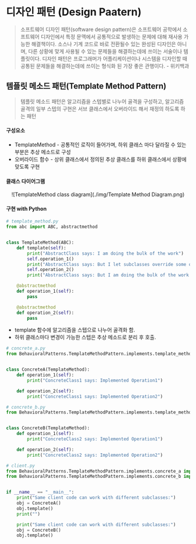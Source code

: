 # 디자인 패턴 (Design Paatern)
> 소프트웨어 디자인 패턴(software design pattern)은 소프트웨어 공학에서 소프트웨어 디자인에서 특정 문맥에서 공통적으로 발생하는 문제에 대해 재사용 가능한 해결책이다. 소스나 기계 코드로 바로 전환될수 있는 완성된 디자인은 아니며, 다른 상황에 맞게 사용될 수 있는 문제들을 해결하는데에 쓰이는 서술이나 템플릿이다. 디자인 패턴은 프로그래머가 어플리케이션이나 시스템을 디자인할 때 공통된 문제들을 해결하는데에 쓰이는 형식화 된 가장 좋은 관행이다. - 위키백과


## 템플릿 메소드 패턴(Template Method Pattern)
> 템플릿 메소드 패턴은 알고리즘을 스텝별로 나누어 골격을 구성하고, 알고리즘 골격의 일부 스텝의 구현은 서브 클래스에서 오버라이드 해서 재정의 하도록 하는 패턴

#### 구성요소
* TemplateMethod - 공통적인 로직이 들어가며, 하위 클래스 마다 달라질 수 있는 부분은 추상 메소드로 구성
* 오버라이드 함수 - 상위 클래스에서 정의된 추상 클래스를 하위 클래스에서 상황에 맞도록 구현

#### 클래스 다이어그램
<center>![TemplateMethod class diagram](./img/Template Method Diagram.png)</center>

#### 구현 with Python
```python
# template_method.py
from abc import ABC, abstractmethod


class TemplateMethod(ABC):
    def template(self):
        print("AbstractClass says: I am doing the bulk of the work")
        self.operation_1()
        print("AbstractClass says: But I let subclasses override some operations")
        self.operation_2()
        print("AbstractClass says: But I am doing the bulk of the work anyway")

    @abstractmethod
    def operation_1(self):
        pass

    @abstractmethod
    def operation_2(self):
        pass
```
* template 함수에 알고리즘을 스텝으로 나누어 골격화 함.
* 하위 클래스마다 변경이 가능한 스텝은 추상 메소드로 분리 후 호출.

``` python
# concrete_a.py
from BehavioralPatterns.TemplateMethodPattern.implements.template_method import TemplateMethod


class ConcreteA(TemplateMethod):
    def operation_1(self):
        print("ConcreteClass1 says: Implemented Operation1")

    def operation_2(self):
        print("ConcreteClass1 says: Implemented Operation2")
```
```python
# concrete_b.py
from BehavioralPatterns.TemplateMethodPattern.implements.template_method import TemplateMethod


class ConcreteB(TemplateMethod):
    def operation_1(self):
        print("ConcreteClass2 says: Implemented Operation1")

    def operation_2(self):
        print("ConcreteClass2 says: Implemented Operation2")

```
```python
# client.py
from BehavioralPatterns.TemplateMethodPattern.implements.concrete_a import ConcreteA
from BehavioralPatterns.TemplateMethodPattern.implements.concrete_b import ConcreteB


if __name__ == "__main__":
    print("Same client code can work with different subclasses:")
    obj = ConcreteA()
    obj.template()
    print("")

    print("Same client code can work with different subclasses:")
    obj = ConcreteB()
    obj.template()

```